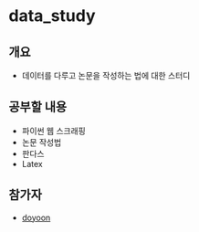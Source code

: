 # data_study
## 개요
- 데이터를 다루고 논문을 작성하는 법에 대한 스터디

## 공부할 내용
- 파이썬 웹 스크래핑
- 논문 작성법
- 판다스
- Latex

## 참가자
- [doyoon](https://github.com/cosmos1030)

